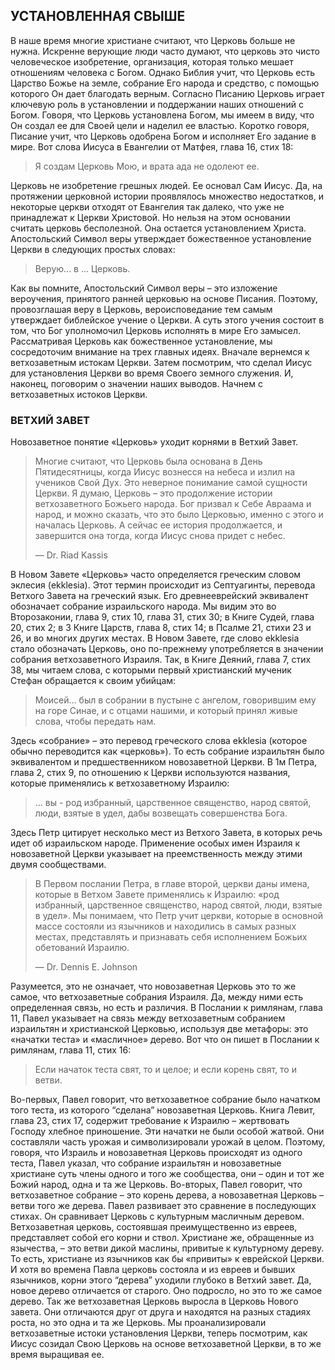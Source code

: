 ## УСТАНОВЛЕННАЯ СВЫШЕ
	
В наше время многие христиане считают, что Церковь больше не нужна. Искренне верующие люди часто думают, что церковь это чисто человеческое изобретение, организация, которая только мешает отношениям человека с Богом. Однако Библия учит, что Церковь есть Царство Божье на земле, собрание Его народа и средство, с помощью которого Он дает благодать верным. Согласно Писанию Церковь играет ключевую роль в установлении и поддержании наших отношений с Богом.
Говоря, что Церковь установлена Богом, мы имеем в виду, что Он создал ее для Своей цели и наделил ее властью. Коротко говоря, Писание учит, что Церковь одобрена Богом и исполняет Его задание в мире.
Вот слова Иисуса в Евангелии от Матфея, глава 16, стих 18:

> Я создам Церковь Мою, и врата ада не одолеют ее.

Церковь не изобретение грешных людей. Ее основал Сам Иисус.
Да, на протяжении церковной истории проявлялось множество недостатков, и некоторые церкви отходят от Евангелия так далеко, что уже не принадлежат к Церкви Христовой. Но нельзя на этом основании считать церковь бесполезной. Она остается установлением Христа.
Апостольский Символ веры утверждает божественное установление Церкви в следующих простых словах:

> Верую... в ... Церковь.

Как вы помните, Апостольский Символ веры – это изложение вероучения, принятого ранней церковью на основе Писания. Поэтому, провозглашая веру в Церковь, вероисповедание тем самым утверждает библейское учение о Церкви. А суть этого учения состоит в том, что Бог уполномочил Церковь исполнять в мире Его замысел.
Рассматривая Церковь как божественное установление, мы сосредоточим внимание на трех главных идеях. Вначале вернемся к ветхозаветным истокам Церкви. Затем посмотрим, что сделал Иисус для установления Церкви во время Своего земного служения. И, наконец, поговорим о значении наших выводов. Начнем с ветхозаветных истоков Церкви.

### ВЕТХИЙ ЗАВЕТ

Новозаветное понятие «Церковь» уходит корнями в Ветхий Завет.

> Многие считают, что Церковь была основана в День Пятидесятницы, когда Иисус вознесся на небеса и излил на учеников Свой Дух. Это неверное понимание самой сущности Церкви. Я думаю, Церковь – это продолжение истории ветхозаветного Божьего народа. Бог призвал к Себе Авраама и народ, и можно сказать, что это было Церковью, именно с этого и началась Церковь. А сейчас ее история продолжается, и завершится она тогда, когда Иисус снова придет с небес.
> 
> —	Dr. Riad Kassis

В Новом Завете «Церковь» часто определяется греческим словом эклесия (ekklesia). Этот термин происходит из Септуагинты, перевода Ветхого Завета на греческий язык. Его древнееврейский эквивалент обозначает собрание израильского народа. Мы видим это во Второзаконии, глава 9, стих 10, глава 31, стих 30; в Книге Судей, глава 20, стих 2; в 3 Книге Царств, глава 8, стих 14; в Псалме 21, стихи 23 и 26, и во многих других местах.
В Новом Завете, где слово ekklesia стало обозначать Церковь, оно по-прежнему употребляется в значении собрания ветхозаветного Израиля.
Так, в Книге Деяний, глава 7, стих 38, мы читаем слова, с которыми первый христианский мученик Стефан обращается к своим убийцам:

> Моисей... был в собрании в пустыне с ангелом, говорившим ему на горе Синае, и с отцами нашими, и который принял живые слова, чтобы передать нам.

Здесь «собрание» – это перевод греческого слова ekklesia (которое обычно переводится как «церковь»). То есть собрание израильтян было эквивалентом и предшественником новозаветной Церкви.
В 1м Петра, глава 2, стих 9, по отношению к Церкви используются названия, которые применялись к ветхозаветному Израилю:

>  ... вы - род избранный, царственное священство, народ святой, люди, взятые в удел, дабы возвещать совершенства Бога.

Здесь Петр цитирует несколько мест из Ветхого Завета, в которых речь идет об израильском народе. Применение особых имен Израиля к новозаветной Церкви указывает на преемственность между этими двумя сообществами.

> В Первом послании Петра, в главе второй, церкви даны имена, которые в Ветхом Завете применялись к Израилю: «род избранный, царственное священство, народ святой, люди, взятые в удел». Мы понимаем, что Петр учит церкви, которые в основной массе состояли из язычников и находились в самых разных местах, представлять и признавать себя исполнением Божьих обетований Израилю.
> 
> —	Dr. Dennis E. Johnson

Разумеется, это не означает, что новозаветная Церковь это то же самое, что ветхозаветные собрания Израиля. Да, между ними есть определенная связь, но есть и различия. В Послании к римлянам, глава 11, Павел указывает на связь между ветхозаветным собранием израильтян и христианской Церковью, используя две метафоры: это «начатки теста» и «масличное» дерево.
Вот что он пишет в Послании к римлянам, глава 11, стих 16:

>  Если начаток теста свят, то и целое; и если корень свят, то и ветви.

Во-первых, Павел говорит, что ветхозаветное собрание было начатком того теста, из которого “сделана” новозаветная Церковь.
Книга Левит, глава 23, стих 17, содержит требование к Израилю – жертвовать Господу хлебное приношение. Эти начатки не были особой жатвой. Они составляли часть урожая и символизировали урожай в целом. Поэтому, говоря, что Израиль и новозаветная Церковь происходят из одного теста, Павел указал, что собрание израильтян и новозаветные христиане суть члены одного и того же сообщества, они – один и тот же Божий народ, одна и та же Церковь.
Во-вторых, Павел говорит, что ветхозаветное собрание – это корень дерева, а новозаветная Церковь – ветви того же дерева.
Павел развивает это сравнение в последующих стихах. Он сравнивает Церковь с культурным масличным деревом. Ветхозаветная церковь, состоявшая преимущественно из евреев, представляет собой его корни и ствол. Христиане же, обращенные из язычества, – это ветви дикой маслины, привитые к культурному дереву. То есть, христиане из язычников как бы «привиты» к еврейской Церкви. И хотя во времена Павла церковь состояла и из евреев и бывших язычников, корни этого “дерева” уходили глубоко в Ветхий завет. Да, новое дерево отличается от старого. Оно подросло, но это то же самое дерево. Так же ветхозаветная Церковь выросла в Церковь Нового завета. Они отличаются друг от друга и находятся на разных стадиях роста, но это одна и та же Церковь.
Мы проанализировали ветхозаветные истоки установления Церкви, теперь посмотрим, как Иисус созидал Свою Церковь на основе ветхозаветной Церкви, в то же время выращивая ее.
